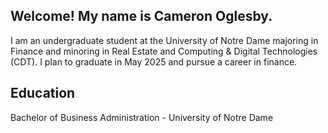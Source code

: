 ## Welcome! My name is Cameron Oglesby.

I am an undergraduate student at the University of Notre Dame majoring in Finance and minoring in Real Estate and 
Computing & Digital Technologies (CDT). I plan to graduate in May 2025 and pursue a career in finance. 

## Education

Bachelor of Business Administration - University of Notre Dame

<!--
**cameronsage923/cameronsage923** is a ✨ _special_ ✨ repository because its `README.md` (this file) appears on your GitHub profile.

Here are some ideas to get you started:

- 🔭 I’m currently working on ...
- 🌱 I’m currently learning ...
- 👯 I’m looking to collaborate on ...
- 🤔 I’m looking for help with ...
- 💬 Ask me about ...
- 📫 How to reach me: ...
- 😄 Pronouns: ...
- ⚡ Fun fact: ...
-->
